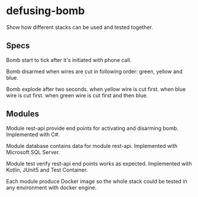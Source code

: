 # defusing-bomb

Show how different stacks can be used and tested together.

## Specs

Bomb start to tick after it's initiated with phone call.

Bomb disarmed when wires are cut in following order: green, yellow and blue.

Bomb explode
    after two seconds.
    when yellow wire is cut first.
    when blue wire is cut first.
    when green wire is cut first and then blue.


## Modules

Module rest-api provide end points for activating and disarming bomb. Implemented with C#.

Module database contains data for module rest-api. Implemented with Microsoft SQL Server.

Module test verify rest-api end points works as expected. Implemented with Kotlin, JUnit5 and Test Container.

Each module produce Docker image so the whole stack could be tested in any environment with docker engine.
